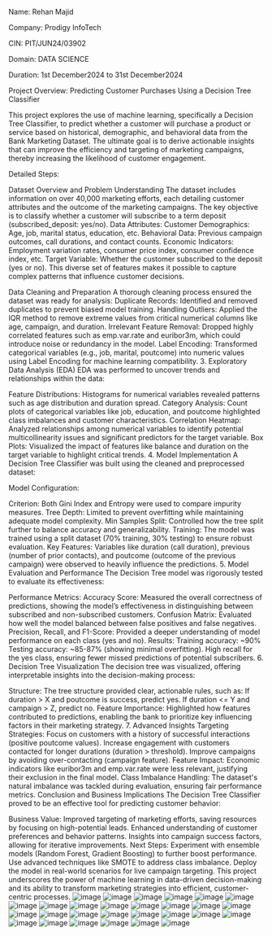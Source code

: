 Name: Rehan Majid

Company: Prodigy InfoTech

CIN: PIT/JUN24/03902

Domain: DATA SCIENCE

Duration: 1st December2024 to 31st December2024

Project Overview: Predicting Customer Purchases Using a Decision Tree Classifier

This project explores the use of machine learning, specifically a Decision Tree Classifier, to predict whether a customer will purchase a product or service based on historical, demographic, and behavioral data from the Bank Marketing Dataset. The ultimate goal is to derive actionable insights that can improve the efficiency and targeting of marketing campaigns, thereby increasing the likelihood of customer engagement.

Detailed Steps:

Dataset Overview and Problem Understanding The dataset includes information on over 40,000 marketing efforts, each detailing customer attributes and the outcome of the marketing campaigns. The key objective is to classify whether a customer will subscribe to a term deposit (subscribed_deposit: yes/no).
Data Attributes: Customer Demographics: Age, job, marital status, education, etc. Behavioral Data: Previous campaign outcomes, call durations, and contact counts. Economic Indicators: Employment variation rates, consumer price index, consumer confidence index, etc. Target Variable: Whether the customer subscribed to the deposit (yes or no). This diverse set of features makes it possible to capture complex patterns that influence customer decisions.

Data Cleaning and Preparation A thorough cleaning process ensured the dataset was ready for analysis:
Duplicate Records: Identified and removed duplicates to prevent biased model training. Handling Outliers: Applied the IQR method to remove extreme values from critical numerical columns like age, campaign, and duration. Irrelevant Feature Removal: Dropped highly correlated features such as emp.var.rate and euribor3m, which could introduce noise or redundancy in the model. Label Encoding: Transformed categorical variables (e.g., job, marital, poutcome) into numeric values using Label Encoding for machine learning compatibility. 3. Exploratory Data Analysis (EDA) EDA was performed to uncover trends and relationships within the data:

Feature Distributions: Histograms for numerical variables revealed patterns such as age distribution and duration spread. Category Analysis: Count plots of categorical variables like job, education, and poutcome highlighted class imbalances and customer characteristics. Correlation Heatmap: Analyzed relationships among numerical variables to identify potential multicollinearity issues and significant predictors for the target variable. Box Plots: Visualized the impact of features like balance and duration on the target variable to highlight critical trends. 4. Model Implementation A Decision Tree Classifier was built using the cleaned and preprocessed dataset:

Model Configuration:

Criterion: Both Gini Index and Entropy were used to compare impurity measures. Tree Depth: Limited to prevent overfitting while maintaining adequate model complexity. Min Samples Split: Controlled how the tree split further to balance accuracy and generalizability. Training: The model was trained using a split dataset (70% training, 30% testing) to ensure robust evaluation. Key Features: Variables like duration (call duration), previous (number of prior contacts), and poutcome (outcome of the previous campaign) were observed to heavily influence the predictions. 5. Model Evaluation and Performance The Decision Tree model was rigorously tested to evaluate its effectiveness:

Performance Metrics: Accuracy Score: Measured the overall correctness of predictions, showing the model’s effectiveness in distinguishing between subscribed and non-subscribed customers. Confusion Matrix: Evaluated how well the model balanced between false positives and false negatives. Precision, Recall, and F1-Score: Provided a deeper understanding of model performance on each class (yes and no). Results: Training accuracy: ~90% Testing accuracy: ~85-87% (showing minimal overfitting). High recall for the yes class, ensuring fewer missed predictions of potential subscribers. 6. Decision Tree Visualization The decision tree was visualized, offering interpretable insights into the decision-making process:

Structure: The tree structure provided clear, actionable rules, such as: If duration > X and poutcome is success, predict yes. If duration <= Y and campaign > Z, predict no. Feature Importance: Highlighted how features contributed to predictions, enabling the bank to prioritize key influencing factors in their marketing strategy. 7. Advanced Insights Targeting Strategies: Focus on customers with a history of successful interactions (positive poutcome values). Increase engagement with customers contacted for longer durations (duration > threshold). Improve campaigns by avoiding over-contacting (campaign feature). Feature Impact: Economic indicators like euribor3m and emp.var.rate were less relevant, justifying their exclusion in the final model. Class Imbalance Handling: The dataset's natural imbalance was tackled during evaluation, ensuring fair performance metrics. Conclusion and Business Implications The Decision Tree Classifier proved to be an effective tool for predicting customer behavior:

Business Value: Improved targeting of marketing efforts, saving resources by focusing on high-potential leads. Enhanced understanding of customer preferences and behavior patterns. Insights into campaign success factors, allowing for iterative improvements. Next Steps: Experiment with ensemble models (Random Forest, Gradient Boosting) to further boost performance. Use advanced techniques like SMOTE to address class imbalance. Deploy the model in real-world scenarios for live campaign targeting. This project underscores the power of machine learning in data-driven decision-making and its ability to transform marketing strategies into efficient, customer-centric processes.
![image](https://github.com/user-attachments/assets/40f2375a-3109-41e6-ac78-b2fc5ebb10c1)
![image](https://github.com/user-attachments/assets/6eb48548-826b-4551-a9ea-ba35e7d05cf0)
![image](https://github.com/user-attachments/assets/7083d604-59f9-4950-ba16-75f01eea68ed)
![image](https://github.com/user-attachments/assets/cb6740da-973f-4bf8-a1cd-a8bf9a794141)
![image](https://github.com/user-attachments/assets/991a2cd8-3e11-49c4-bffe-08b4917a6d42)
![image](https://github.com/user-attachments/assets/42596013-e9f3-478b-8fde-e0e801aea80a)
![image](https://github.com/user-attachments/assets/7d36422d-1966-4857-a8f7-5c1063e86d1b)
![image](https://github.com/user-attachments/assets/bf229cb9-327f-43a8-986f-c2bf9b2d754f)
![image](https://github.com/user-attachments/assets/bcdcce83-c5cb-4372-8e14-a9dc69c9c376)
![image](https://github.com/user-attachments/assets/9896970e-d5bb-4058-897d-ee8590509fd4)
![image](https://github.com/user-attachments/assets/31d356ab-60dd-4add-9657-db166c054fbb)
![image](https://github.com/user-attachments/assets/e0e37348-0db1-4159-b7a3-1575e853534e)
![image](https://github.com/user-attachments/assets/9322cf68-d4d2-4d38-97da-afe68f53f88d)
![image](https://github.com/user-attachments/assets/a55b51ab-14ae-407f-a622-e4f24fdfc95a)
![image](https://github.com/user-attachments/assets/a879b879-8df8-47bf-88cb-70e6809f20dc)
![image](https://github.com/user-attachments/assets/1c4aa93d-06c3-4970-b496-bf485e63894b)
![image](https://github.com/user-attachments/assets/cd9f995d-9a1f-462d-a825-8f99d9a6f6bf)
![image](https://github.com/user-attachments/assets/5298c11b-1b74-4319-9a94-bbd3c859e4b1)
![image](https://github.com/user-attachments/assets/3e8f33a6-557e-44cf-9eb9-6c3feeaf4570)
![image](https://github.com/user-attachments/assets/b664b31c-3659-4aa9-9013-863a56bda9ce)
![image](https://github.com/user-attachments/assets/15526193-577e-40ba-a2cb-695075cdf6f1)
![image](https://github.com/user-attachments/assets/70586c6a-c801-476f-8c8a-392f814dba34)
![image](https://github.com/user-attachments/assets/1e247fa3-1ba3-4c07-8778-207045706f2a)
![image](https://github.com/user-attachments/assets/b38e47d3-a3de-4b50-bb0f-f7bff4d6b199)
![image](https://github.com/user-attachments/assets/a5b413c8-5536-4f3e-bc37-c93a5f162297)
![image](https://github.com/user-attachments/assets/01898ecb-c562-4bc1-85d9-9fe1c7c04a5c)
![image](https://github.com/user-attachments/assets/402e7a9d-ea14-4d3f-b1b5-358df78616a7)
![image](https://github.com/user-attachments/assets/52edd5fe-dc07-418f-856f-9070c5bbf803)
